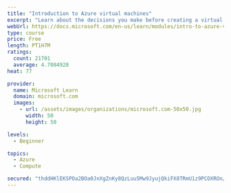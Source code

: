 ```yaml
---
title: "Introduction to Azure virtual machines"
excerpt: "Learn about the decisions you make before creating a virtual machine, the options to create and manage the VM, and the extensions and services you use to manage your VM."
webUrl: https://docs.microsoft.com/en-us/learn/modules/intro-to-azure-virtual-machines/
type: course
price: Free
length: PT1H7M
ratings:
  count: 21701
  average: 4.7084928
heat: 77

provider:
  name: Microsoft Learn
  domain: microsoft.com
  images:
    - url: /assets/images/organizations/microsoft.com-50x50.jpg
      width: 50
      height: 50

levels:
  - Beginner

topics:
  - Azure
  - Compute

secured: "thddHKlEKSPOa2BOa0JnXgZnKy8QzLuu5Mw9JyujQkiFX8TRmU1z9PCOXROn/qYSimUJlFMXHkhcVL8OBVc+Z3mmhPZf2xA84lJNHWX8+ysMSe4cpuhXY8bRV3nS2ENkhZDEKxdpOo4cjqOt3eQCieP8rdJxim7kX5G4ly3EH32lJQoXJluoASIR5HnDAixSm5xnOG2bZSJzvib4MDqp3hFN5Z5u4qe1rA1EV8PyJeFr40rktV/1aOi9djIwY/PJi2WQ6hakcGTHVxq/NeW9fXn8mUwRsZ8DtxOIXExK4wjKt/3zJCLPS0fBjbCgr+rImpLNqg0oD8HUqutQ6i6dzeoSDIzs2ESjELoUHdiFCmes/92L2NOjnOJXh/hMBDh5mfSumNIeM/Ewj1dU6NAUer52NTjJSkJhbLCrAhkD7PlV/UNjPYWZPZPw6JfyxJZE;YaEJ2wZsDtHSCRhf3S/bUA=="
---
```


